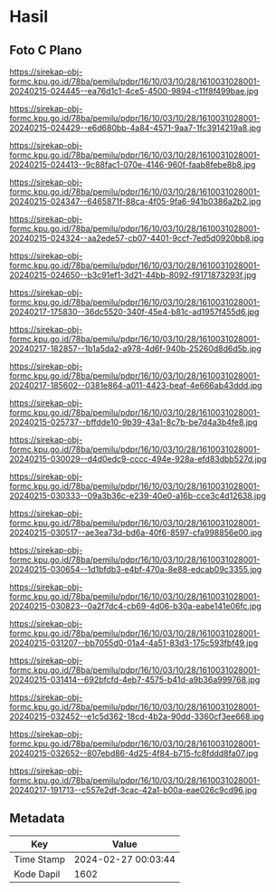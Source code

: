 # Hasil

## Foto C Plano

https://sirekap-obj-formc.kpu.go.id/78ba/pemilu/pdpr/16/10/03/10/28/1610031028001-20240215-024445--ea76d1c1-4ce5-4500-9894-c11f8f499bae.jpg

https://sirekap-obj-formc.kpu.go.id/78ba/pemilu/pdpr/16/10/03/10/28/1610031028001-20240215-024429--e6d680bb-4a84-4571-9aa7-1fc3914219a8.jpg

https://sirekap-obj-formc.kpu.go.id/78ba/pemilu/pdpr/16/10/03/10/28/1610031028001-20240215-024413--9c88fac1-070e-4146-960f-faab8febe8b8.jpg

https://sirekap-obj-formc.kpu.go.id/78ba/pemilu/pdpr/16/10/03/10/28/1610031028001-20240215-024347--6465871f-88ca-4f05-9fa6-941b0386a2b2.jpg

https://sirekap-obj-formc.kpu.go.id/78ba/pemilu/pdpr/16/10/03/10/28/1610031028001-20240215-024324--aa2ede57-cb07-4401-9ccf-7ed5d0920bb8.jpg

https://sirekap-obj-formc.kpu.go.id/78ba/pemilu/pdpr/16/10/03/10/28/1610031028001-20240215-024650--b3c91ef1-3d21-44bb-8092-f9171873293f.jpg

https://sirekap-obj-formc.kpu.go.id/78ba/pemilu/pdpr/16/10/03/10/28/1610031028001-20240217-175830--36dc5520-340f-45e4-b81c-ad1957f455d6.jpg

https://sirekap-obj-formc.kpu.go.id/78ba/pemilu/pdpr/16/10/03/10/28/1610031028001-20240217-182857--1b1a5da2-a978-4d6f-940b-25260d8d6d5b.jpg

https://sirekap-obj-formc.kpu.go.id/78ba/pemilu/pdpr/16/10/03/10/28/1610031028001-20240217-185602--0381e864-a011-4423-beaf-4e666ab43ddd.jpg

https://sirekap-obj-formc.kpu.go.id/78ba/pemilu/pdpr/16/10/03/10/28/1610031028001-20240215-025737--bffdde10-9b39-43a1-8c7b-be7d4a3b4fe8.jpg

https://sirekap-obj-formc.kpu.go.id/78ba/pemilu/pdpr/16/10/03/10/28/1610031028001-20240215-030029--d4d0edc9-cccc-494e-928a-efd83dbb527d.jpg

https://sirekap-obj-formc.kpu.go.id/78ba/pemilu/pdpr/16/10/03/10/28/1610031028001-20240215-030333--09a3b36c-e239-40e0-a16b-cce3c4d12638.jpg

https://sirekap-obj-formc.kpu.go.id/78ba/pemilu/pdpr/16/10/03/10/28/1610031028001-20240215-030517--ae3ea73d-bd6a-40f6-8597-cfa998856e00.jpg

https://sirekap-obj-formc.kpu.go.id/78ba/pemilu/pdpr/16/10/03/10/28/1610031028001-20240215-030654--1d1bfdb3-e4bf-470a-8e88-edcab09c3355.jpg

https://sirekap-obj-formc.kpu.go.id/78ba/pemilu/pdpr/16/10/03/10/28/1610031028001-20240215-030823--0a2f7dc4-cb69-4d06-b30a-eabe141e06fc.jpg

https://sirekap-obj-formc.kpu.go.id/78ba/pemilu/pdpr/16/10/03/10/28/1610031028001-20240215-031207--bb7055d0-01a4-4a51-83d3-175c593fbf49.jpg

https://sirekap-obj-formc.kpu.go.id/78ba/pemilu/pdpr/16/10/03/10/28/1610031028001-20240215-031414--692bfcfd-4eb7-4575-b41d-a9b36a999768.jpg

https://sirekap-obj-formc.kpu.go.id/78ba/pemilu/pdpr/16/10/03/10/28/1610031028001-20240215-032452--e1c5d362-18cd-4b2a-90dd-3360cf3ee668.jpg

https://sirekap-obj-formc.kpu.go.id/78ba/pemilu/pdpr/16/10/03/10/28/1610031028001-20240215-032652--807ebd86-4d25-4f84-b715-fc8fddd8fa07.jpg

https://sirekap-obj-formc.kpu.go.id/78ba/pemilu/pdpr/16/10/03/10/28/1610031028001-20240217-191713--c557e2df-3cac-42a1-b00a-eae026c9cd96.jpg


## Metadata

| Key        | Value               |
| ---------- | ------------------- |
| Time Stamp | 2024-02-27 00:03:44 |
| Kode Dapil | 1602                |



